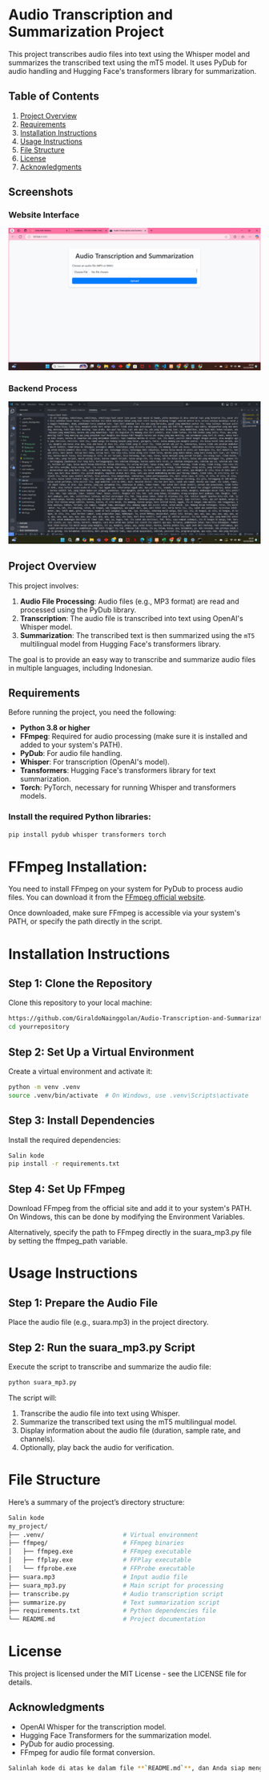 # Audio Transcription and Summarization Project

This project transcribes audio files into text using the Whisper model and summarizes the transcribed text using the mT5 model. It uses PyDub for audio handling and Hugging Face's transformers library for summarization.

## Table of Contents
1. [Project Overview](#project-overview)
2. [Requirements](#requirements)
3. [Installation Instructions](#installation-instructions)
4. [Usage Instructions](#usage-instructions)
5. [File Structure](#file-structure)
6. [License](#license)
7. [Acknowledgments](#acknowledgments)

## Screenshots

### Website Interface
![Website Interface](websitenya.png)

### Backend Process
![Backend Process](backendnya.png)

## Project Overview

This project involves:
1. **Audio File Processing**: Audio files (e.g., MP3 format) are read and processed using the PyDub library.
2. **Transcription**: The audio file is transcribed into text using OpenAI's Whisper model.
3. **Summarization**: The transcribed text is then summarized using the `mT5` multilingual model from Hugging Face's transformers library.

The goal is to provide an easy way to transcribe and summarize audio files in multiple languages, including Indonesian.

## Requirements

Before running the project, you need the following:
- **Python 3.8 or higher**
- **FFmpeg**: Required for audio processing (make sure it is installed and added to your system's PATH).
- **PyDub**: For audio file handling.
- **Whisper**: For transcription (OpenAI's model).
- **Transformers**: Hugging Face's transformers library for text summarization.
- **Torch**: PyTorch, necessary for running Whisper and transformers models.

### Install the required Python libraries:
```bash
pip install pydub whisper transformers torch
```


# FFmpeg Installation:
You need to install FFmpeg on your system for PyDub to process audio files. You can download it from the [FFmpeg official website](https://ffmpeg.org/download.html).

Once downloaded, make sure FFmpeg is accessible via your system's PATH, or specify the path directly in the script.

# Installation Instructions
## Step 1: Clone the Repository
Clone this repository to your local machine:

```bash
https://github.com/GiraldoNainggolan/Audio-Transcription-and-Summarization.git
cd yourrepository
```

## Step 2: Set Up a Virtual Environment
Create a virtual environment and activate it:

```bash
python -m venv .venv
source .venv/bin/activate  # On Windows, use .venv\Scripts\activate
```

## Step 3: Install Dependencies
Install the required dependencies:

```bash
Salin kode
pip install -r requirements.txt
```

## Step 4: Set Up FFmpeg
Download FFmpeg from the official site and add it to your system's PATH. On Windows, this can be done by modifying the Environment Variables.

Alternatively, specify the path to FFmpeg directly in the suara_mp3.py file by setting the ffmpeg_path variable.

# Usage Instructions
## Step 1: Prepare the Audio File
Place the audio file (e.g., suara.mp3) in the project directory.

## Step 2: Run the suara_mp3.py Script
Execute the script to transcribe and summarize the audio file:

```bash
python suara_mp3.py
```

The script will:

1. Transcribe the audio file into text using Whisper.
2. Summarize the transcribed text using the mT5 multilingual model.
3. Display information about the audio file (duration, sample rate, and channels).
4. Optionally, play back the audio for verification.


# File Structure
Here’s a summary of the project’s directory structure:

```bash
Salin kode
my_project/
├── .venv/                      # Virtual environment
├── ffmpeg/                     # FFmpeg binaries
│   ├── ffmpeg.exe              # FFmpeg executable
│   ├── ffplay.exe              # FFPlay executable
│   └── ffprobe.exe             # FFProbe executable
├── suara.mp3                   # Input audio file
├── suara_mp3.py                # Main script for processing
├── transcribe.py               # Audio transcription script
├── summarize.py                # Text summarization script
├── requirements.txt            # Python dependencies file
└── README.md                   # Project documentation
```

# License
This project is licensed under the MIT License - see the LICENSE file for details.

## Acknowledgments
- OpenAI Whisper for the transcription model.
- Hugging Face Transformers for the summarization model.
- PyDub for audio processing.
- FFmpeg for audio file format conversion.

```bash
Salinlah kode di atas ke dalam file **`README.md`**, dan Anda siap menggunakan file dokumentasi proyek ini!
```
